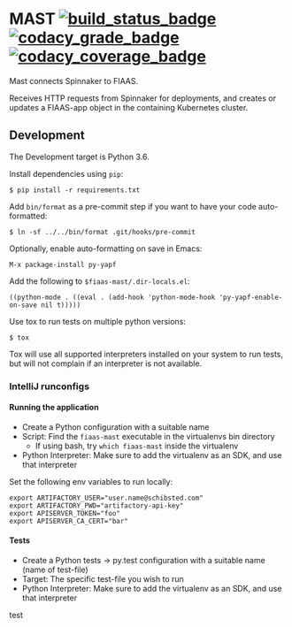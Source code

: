 # MAST [![build_status_badge]][build_status] [![codacy_grade_badge]][codacy_grade] [![codacy_coverage_badge]][codacy_coverage]

Mast connects Spinnaker to FIAAS.

[build_status_badge]: https://travis-ci.org/fiaas/mast.svg?branch=master "Build Status"
[build_status]: https://travis-ci.org/fiaas/mast
[codacy_grade_badge]: https://api.codacy.com/project/badge/Grade/59dbd659e01f4e04ad724ae4c8abe2d5 "Codacy Grade"
[codacy_grade]: https://app.codacy.com/app/fiaas/skipper?utm_source=github.com&utm_medium=referral&utm_content=fiaas/mast&utm_campaign=badger
[codacy_coverage_badge]: https://api.codacy.com/project/badge/Coverage/59dbd659e01f4e04ad724ae4c8abe2d5 "Codacy Coverage"
[codacy_coverage]: https://www.codacy.com/app/fiaas/mast?utm_source=github.com&utm_medium=referral&utm_content=fiaas/mast&utm_campaign=Badge_Coverage

Receives HTTP requests from Spinnaker for deployments, and creates or updates a FIAAS-app object
in the containing Kubernetes cluster.

Development
-----------

The Development target is Python 3.6.

Install dependencies using `pip`:

    $ pip install -r requirements.txt

Add `bin/format` as a pre-commit step if you want to have your code
auto-formatted:

    $ ln -sf ../../bin/format .git/hooks/pre-commit

Optionally, enable auto-formatting on save in Emacs:

    M-x package-install py-yapf

Add the following to `$fiaas-mast/.dir-locals.el`:

    ((python-mode . ((eval . (add-hook 'python-mode-hook 'py-yapf-enable-on-save nil t)))))

Use tox to run tests on multiple python versions:

    $ tox

Tox will use all supported interpreters installed on your system to run tests, but will not
complain if an interpreter is not available.

### IntelliJ runconfigs

#### Running the application

* Create a Python configuration with a suitable name
* Script: Find the `fiaas-mast` executable in the virtualenvs bin directory
    * If using bash, try `which fiaas-mast` inside the virtualenv
* Python Interpreter: Make sure to add the virtualenv as an SDK, and use that interpreter

Set the following env variables to run locally:
```
export ARTIFACTORY_USER="user.name@schibsted.com"
export ARTIFACTORY_PWD="artifactory-api-key"
export APISERVER_TOKEN="foo"
export APISERVER_CA_CERT="bar"
```

#### Tests

* Create a Python tests -> py.test configuration with a suitable name (name of test-file)
* Target: The specific test-file you wish to run
* Python Interpreter: Make sure to add the virtualenv as an SDK, and use that interpreter

test

